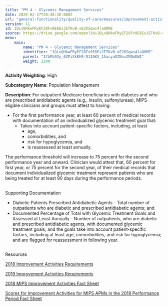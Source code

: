 ```yaml
---
title: "PM 4 - Glycemic Management Services"
date: 2020-02-27T20:48:30.008Z
url: "general-functionality/quality-of-care/measures/improvement-activities-measures/2018-improvement-acti_98.html"
version: 11
id: 1QLvQHkwFRyEF28Fv9E6EsJETKvB-xE2KSqws4laQ0ME
source: https://drive.google.com/open?id=1QLvQHkwFRyEF28Fv9E6EsJETKvB-xE2KSqws4laQ0ME
menu:
    main:
        name: "PM 4 - Glycemic Management Services"
        identifier: "1QLvQHkwFRyEF28Fv9E6EsJETKvB-xE2KSqws4laQ0ME"
        parent: "1YbPb92y_0ZPiXk8hR-D11GKV_1AacyaOZNnv2MQmDWI"
        weight: 3240
---
```









**Activity Weighting**: High

**Subcategory Name**: Population Management

**Description**: For outpatient Medicare beneficiaries with diabetes and who are prescribed antidiabetic agents (e.g., insulin, sulfonylureas), MIPS-eligible clinicians and groups must attest to having:

* For the first performance year, at least 60 percent of medical records with documentation of an individualized glycemic treatment goal that: 
    * Takes into account patient-specific factors, including, at least 
        * age, 
        * comorbidities, and 
        * risk for hypoglycemia, and
        * is reassessed at least annually.

The performance threshold will increase to 75 percent for the second performance year and onward. Clinician would attest that, 60 percent for first year, or 75 percent for the second year, of their medical records that document individualized glycemic treatment represent patients who are being treated for at least 90 days during the performance periods.







## 

Supporting Documentation

* Diabetic Patients Prescribed Antidiabetic Agents - Total number of outpatients who are diabetic and prescribed antidiabetic agents; and 
* Documented Percentage of Total with Glycemic Treatment Goals and Assessed at Least Annually - Number of outpatients, who are diabetic and prescribed antidiabetic agents, with documented glycemic treatment goals; and the goals take into account patient-specific factors, including at least age, comorbidities, and risk for hypoglycemia; and are flagged for reassessment in following year.







## 

Resources

[2018 Improvement Activities Requirements](https://qpp.cms.gov/mips/improvement-activities?py=2018)

[2019 Improvement Activities Requirements](https://qpp.cms.gov/mips/improvement-activities?py=2019)

[2018 MIPS Improvement Activities Fact Sheet](https://qpp.cms.gov/resource/2018%20MIPS%20Improvement%20Activities%20Fact%20Sheet)

[Scores for Improvement Activities for MIPS APMs in the 2018 Performance Period Fact Sheet](https://qpp.cms.gov/resource/2018%20MIPS%20APMs%20improvement%20Activities%20scores%20fact%20sheet)

